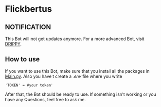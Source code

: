 # Flickbertus
## NOTIFICATION

This Bot will not get updates anymore. For a more advanced Bot, visit <a href="https://github.com/ItIzYe/Va">DRIPPY</a>.

## How to use
If you want to use this Bot, make sure that you install all the packages in <a href="https://github.com/ItIzYe/Flickbertus/blob/master/main.py">Main.py</a>. Also you have t create a _.env_ file where you write
```
'TOKEN' = #your token'
```
After that, the Bot should be ready to use. If something isn't working or you have any Questions, feel free to ask me.
